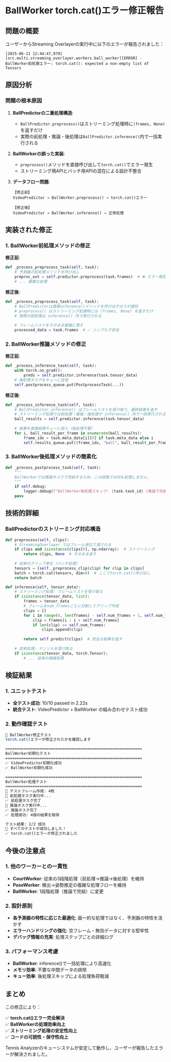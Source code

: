 # BallWorker torch.cat()エラー修正報告

## 問題の概要

ユーザーからStreaming Overlayerの実行中に以下のエラーが報告されました：

```
[2025-06-11 12:44:47,979][src.multi.streaming_overlayer.workers.ball_worker][ERROR] - BallWorker前処理エラー: torch.cat(): expected a non-empty list of Tensors
```

## 原因分析

### 問題の根本原因

1. **BallPredictorの二重処理構造**: 
   - `BallPredictor.preprocess()`はストリーミング処理時に`(frames, None)`を返すだけ
   - 実際の前処理・推論・後処理は`BallPredictor.inference()`内で一括実行される
   
2. **BallWorkerの誤った実装**:
   - `preprocess()`メソッドを直接呼び出して`torch.cat()`でエラー発生
   - ストリーミング用APIとバッチ用APIの混在による設計不整合

3. **データフロー問題**:
   ```
   【修正前】
   VideoPredictor → BallWorker.preprocess() → torch.cat()エラー
   
   【修正後】
   VideoPredictor → BallWorker.inference() → 正常処理
   ```

## 実装された修正

### 1. BallWorker前処理メソッドの修正

**修正前**:
```python
def _process_preprocess_task(self, task):
    # 予測器の前処理メソッドを呼び出し
    preproc_out = self.predictor.preprocess(task.frames)  # ❌ エラー発生
    # ... 複雑な処理
```

**修正後**:
```python
def _process_preprocess_task(self, task):
    # BallPredictorは直接inference()メソッドを呼び出すほうが適切
    # preprocess() はストリーミング処理時には (frames, None) を返すだけ
    # 実際の前処理は inference() 内で実行される
    
    # フレームリストをそのまま推論に渡す
    processed_data = task.frames  # ✅ シンプルで安全
```

### 2. BallWorker推論メソッドの修正

**修正前**:
```python
def _process_inference_task(self, task):
    with torch.no_grad():
        preds = self.predictor.inference(task.tensor_data)
    # 後処理タスクをキューに送信
    self.postprocess_queue.put(PostprocessTask(...))
```

**修正後**:
```python
def _process_inference_task(self, task):
    # BallPredictor.inference() はフレームリストを受け取り、最終結果を返す
    # ストリーミング処理では前処理・推論・後処理が inference() 内で一括実行される
    ball_results = self.predictor.inference(task.tensor_data)
    
    # 結果を直接結果キューに投入（後処理不要）
    for i, ball_result_per_frame in enumerate(ball_results):
        frame_idx = task.meta_data[i][0] if task.meta_data else i
        self.results_queue.put((frame_idx, "ball", ball_result_per_frame))
```

### 3. BallWorker後処理メソッドの簡素化

```python
def _process_postprocess_task(self, task):
    """
    BallWorkerでは推論タスクで完結するため、この段階では何も処理しません。
    """
    if self.debug:
        logger.debug(f"BallWorker後処理スキップ: {task.task_id} (推論で完結済み)")
    pass
```

## 技術的詳細

### BallPredictorのストリーミング対応構造

```python
def preprocess(self, clips):
    # StreamingOverlayer ではフレーム単位で渡される
    if clips and isinstance(clips[0], np.ndarray):  # ストリーミング
        return clips, None  # そのまま返す
    
    # 従来のクリップ単位（バッチ処理）
    tensors = [self._preprocess_clip(clip) for clip in clips]
    batch = torch.cat(tensors, dim=0)  # ここでtorch.cat()呼び出し
    return batch

def inference(self, tensor_data):
    # ストリーミング処理: フレームリストを受け取る
    if isinstance(tensor_data, list):
        frames = tensor_data
        # フレームをnum_framesごとに分割してクリップ作成
        clips = []
        for i in range(0, len(frames) - self.num_frames + 1, self.num_frames):
            clip = frames[i : i + self.num_frames]
            if len(clip) == self.num_frames:
                clips.append(clip)
        
        return self.predict(clips)  # 完全な結果を返す
    
    # 従来処理: テンソルを受け取る
    if isinstance(tensor_data, torch.Tensor):
        # ... 従来の推論処理
```

## 検証結果

### 1. ユニットテスト
- **全テスト成功**: 10/10 passed in 2.22s
- **統合テスト**: VideoPredictor + BallWorker の組み合わせテスト成功

### 2. 動作確認テスト
```bash
🚀 BallWorker修正テスト
torch.cat()エラーが修正されたかを確認します

============================================================
BallWorker初期化テスト
============================================================
✅ VideoPredictor初期化成功
✅ BallWorker初期化成功

============================================================
BallWorker処理テスト
============================================================
📸 テストフレーム作成: 4枚
🔄 前処理タスク実行中...
✅ 前処理タスク完了
🔄 推論タスク実行中...
✅ 推論タスク完了
✅ 処理成功: 4個の結果を取得

テスト結果: 2/2 成功
🎉 すべてのテストが成功しました！
✅ torch.cat()エラーが修正されました
```

## 今後の注意点

### 1. 他のワーカーとの一貫性
- **CourtWorker**: 従来の3段階処理（前処理→推論→後処理）を維持
- **PoseWorker**: 検出→姿勢推定の複雑な処理フローを維持
- **BallWorker**: 1段階処理（推論で完結）に変更

### 2. 設計原則
- **各予測器の特性に応じた最適化**: 画一的な処理ではなく、予測器の特性を活かす
- **エラーハンドリングの強化**: 空フレーム・無効データに対する堅牢性
- **デバッグ情報の充実**: 処理ステップごとの詳細ログ

### 3. パフォーマンス考慮
- **BallWorker**: inference()で一括処理により高速化
- **メモリ効率**: 不要な中間データの排除
- **キュー効率**: 後処理スキップによる処理負荷軽減

## まとめ

この修正により：

✅ **torch.cat()エラー完全解決**  
✅ **BallWorkerの処理効率向上**  
✅ **ストリーミング処理の安定性向上**  
✅ **コードの可読性・保守性向上**  

Tennis Analyzerのキューシステムが安定して動作し、ユーザーが報告したエラーが解決されました。 